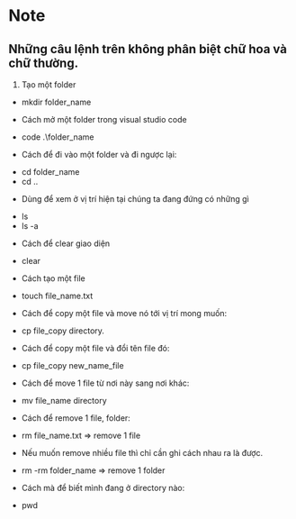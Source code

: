 # Note
## Những câu lệnh trên không phân biệt chữ hoa và chữ thường.

1. Tạo một folder
- mkdir folder_name

* Cách mở một folder trong visual studio code
- code .\folder_name

* Cách để đi vào một folder và đi ngược lại:
- cd folder_name
- cd ..

* Dùng để xem ở vị trí hiện tại chúng ta đang đứng có những gì
- ls
- ls -a

* Cách để clear giao diện 
- clear

* Cách tạo một file 
- touch file_name.txt

* Cách để copy một file và move nó tới vị trí mong muốn:
- cp file_copy directory.

* Cách để copy một file và đổi tên file đó:
- cp file_copy new_name_file

* Cách để move 1 file từ nơi này sang nơi khác:
- mv file_name directory

* Cách để remove 1 file, folder:
- rm file_name.txt => remove 1 file
+ Nếu muốn remove nhiều file thì chỉ cần ghi cách nhau ra là được.
- rm -rm folder_name => remove 1 folder

* Cách mà để biết mình đang ở directory nào:
- pwd
